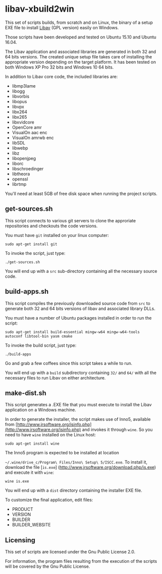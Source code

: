 libav-xbuild2win
================

This set of scripts builds, from scratch and on Linux, the binary of a setup EXE file to install [Libav](http://libav.org/) (GPL version) easily on Windows.

Those scripts have been developed and tested on Ubuntu 15.10 and Ubuntu 16.04.

The Libav application and associated libraries are generated in both 32 and 64 bits versions. The created unique setup file takes care of installing the appropriate version depending on the 
target platform. It has been tested on both Windows XP Pro 32 bits and Windows 10 64 bits.

In addition to Libav core code, the included libraries are:
- libmp3lame
- libogg
- libvorbis
- libopus
- libvpx
- libx264
- libx265
- libxvidcore
- OpenCore amr
- VisualOn aac enc
- VisualOn amrwb enc
- libSDL
- libwebp
- libz
- libopenjpeg
- liborc
- libschroedinger
- libtheora
- openssl
- librtmp

You'll need at least 5GB of free disk space when running the project scripts.

get-sources.sh
--------------

This script connects to various git servers to clone the approriate repositories and checkouts the code versions. 

You must have `git` installed on your linux computer:
```
sudo apt-get install git
```
To invoke the script, just type:
```
./get-sources.sh
```
You will end up with a `src` sub-directory containing all the necessary source code.

build-apps.sh
-------------

This script compiles the previously downloaded source code from `src` to generate both 32 and 64 
bits versions of libav and associated library DLLs.

You must have a number of Ubuntu packages installed in order to run the script:
```
sudo apt-get install build-essential mingw-w64 mingw-w64-tools autoconf libtool-bin yasm cmake
```
To invoke the build script, just type:
```
./build-apps
```
Go and grab a few coffees since this script takes a while to run.

You will end up with a `build` subdirectory containing `32/` and `64/` with all the necessary files to run Libav on either architecture.

make-dist.sh
------------

This script generates a .EXE file that you must execute to install the Libav application on a Windows machine.

In order to generate the installer, the script makes use of Inno5, available from
[http://www.jrsoftware.org/isinfo.php](http://www.jrsoftware.org/isinfo.php) and invokes it 
through `wine`. So you need to have `wine` installed on the Linux host:
```
sudo apt-get install wine
```
The Inno5 program is expected to be installed at location

 `~/.wine/drive_c/Program\ Files/Inno\ Setup\ 5/ISCC.exe`. To install it, download the file [`is.exe`]
 (http://www.jrsoftware.org/download.php/is.exe) and execute it with `wine`:
 ```
 wine is.exe
 ```
 
You will end up with a `dist` directory containing the installer EXE file.

To customize the final application, edit files:
- PRODUCT
- VERSION
- BUILDER
- BUILDER_WEBSITE

Licensing
---------

This set of scripts are licensed under the Gnu Public License 2.0.

For information, the program files resulting from the execution of the scripts will be covered  by the Gnu Public License.
